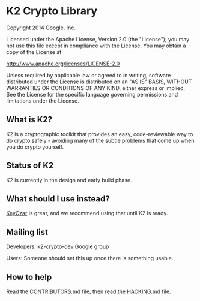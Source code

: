 # K2 Crypto Library

Copyright 2014 Google. Inc.

Licensed under the Apache License, Version 2.0 (the "License");
you may not use this file except in compliance with the License.
You may obtain a copy of the License at

   http://www.apache.org/licenses/LICENSE-2.0

Unless required by applicable law or agreed to in writing, software
distributed under the License is distributed on an "AS IS" BASIS,
WITHOUT WARRANTIES OR CONDITIONS OF ANY KIND, either express or implied.
See the License for the specific language governing permissions and
limitations under the License.

## What is K2?
K2 is a cryptographic toolkit that provides an easy, code-reviewable way to do
crypto safely - avoiding many of the subtle problems that come up when you
do crypto yourself.

## Status of K2
K2 is currently in the design and early build phase.

## What should I use instead?
[KeyCzar](http://www.keyczar.org) is great, and we recommend using that until K2
is ready.

## Mailing list
Developers:
[k2-crypto-dev](https://groups.google.com/forum/#!forum/k2-crypto-dev) Google
group

Users: Someone should set this up once there is something usable.

## How to help
Read the CONTRIBUTORS.md file, then read the HACKING.md file.
